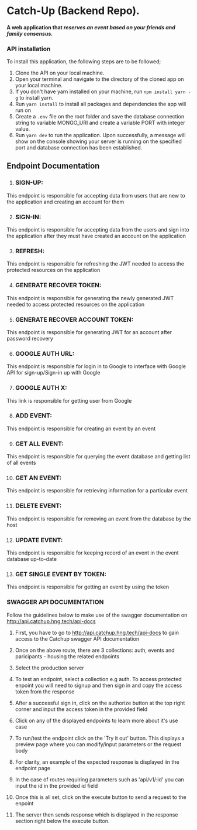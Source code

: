 
# Catch-Up (Backend Repo).

#### A web application that _reserves an event based on your friends and family consensus._

### API installation

To install this application, the following steps are to be followed;

1. Clone the API on your local machine.
2. Open your terminal and navigate to the directory of the cloned app on your local machine.
3. If you don't have yarn installed on your machine, run `npm install yarn -g` to install yarn.
4. Run `yarn install` to install all packages and dependencies the app will run on
5. Create a `.env` file on the root folder and save the database connection string to variable MONGO_URI and create a variable PORT with integer value.
6. Run `yarn dev` to run the application. Upon successfully, a message will show on the console showing your server is running on the specified port and database connection has been established.




## Endpoint Documentation

1. ### SIGN-UP:

This endpoint is responsible for accepting data from users that are new to the application and creating an account for them

2. ### SIGN-IN:

This endpoint is responsible for accepting data from the users and sign into the application after they must have created an account on the application

3. ### REFRESH:

This endpoint is responsible for refreshing the JWT needed to access the protected resources on the application

4. ### GENERATE RECOVER TOKEN:

This endpoint is responsible for generating the newly generated JWT needed to access protected resources on the application

5. ### GENERATE RECOVER ACCOUNT TOKEN:

This endpoint is responsible for generating JWT for an account after password recovery

6. ### GOOGLE AUTH URL:

This endpoint is responsible for login in to Google to interface with Google API for sign-up/Sign-in up with Google

7. ### GOOGLE AUTH X:

This link is responsible for getting user from Google

8. ### ADD EVENT:

This endpoint is responsible for creating an event by an event

9. ### GET ALL EVENT:

This endpoint is responsible for querying the event database and getting list of all events

10. ### GET AN EVENT:

This endpoint is responsible for retrieving information for a particular event

11. ### DELETE EVENT:

This endpoint is responsible for removing an event from the database by the host

12. ### UPDATE EVENT:

This endpoint is responsible for keeping record of an event in the event database up-to-date

13. ### GET SINGLE EVENT BY TOKEN:

This endpoint is responsible for getting an event by using the token

### SWAGGER API DOCUMENTATION

Follow the guidelines below to make use of the swagger documentation on http://api.catchup.hng.tech/api-docs

1. First, you have to go to http://api.catchup.hng.tech/api-docs to gain access to the Catchup swagger API documentation

2. Once on the above route, there are 3 collections: auth, events and paricipants - housing the related endpoints

3. Select the production server

4. To test an endpoint, select a collection e.g auth. To access protected enpoint you will need to signup and then sign in and copy the access token from the response

5. After a successful sign in, click on the authorize button at the top right corner and input the access token in the provided field

6. Click on any of the displayed endpoints to learn more about it's use case

7. To run/test the endpoint click on the 'Try it out' button. This displays a preview page where you can modify/input parameters or the request body

8. For clarity, an example of the expected response is displayed iin the endpoint page

9. In the case of routes requiring parameters such as 'api/v1/:id' you can input the id in the provided id field

10. Once this is all set, click on the execute button to send a request to the enpoint

11. The server then sends response which is displayed in the response section right below the execute button.






